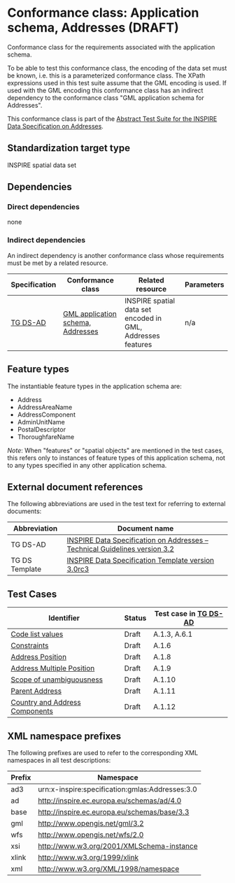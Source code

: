 # Conformance class: Application schema, Addresses (DRAFT)

Conformance class for the requirements associated with the application schema. 

To be able to test this conformance class, the encoding of the data set must be known, i.e. this is a parameterized conformance class. The XPath expressions used in this test suite assume that the GML encoding is used. If used with the GML encoding this conformance class has an indirect dependency to the conformance class "GML application schema for Addresses".

This conformance class is part of the [Abstract Test Suite for the INSPIRE Data Specification on Addresses](http://inspire.ec.europa.eu/id/ats/data-ad/3.2).

## Standardization target type

INSPIRE spatial data set

## Dependencies

### Direct dependencies

none

### Indirect dependencies

An indirect dependency is another conformance class whose requirements must be met by a related resource.

| Specification | Conformance class | Related resource | Parameters |
| ------------- | ----------------- | ---------------- | ---------- |
| [TG DS-AD](http://inspire.ec.europa.eu/id/ats/data-ad/3.2/ad-as/README#ref_TG_DS_AD) | [GML application schema, Addresses](http://inspire.ec.europa.eu/id/ats/data-ad/3.2/ad-gml) | INSPIRE spatial data set encoded in GML, Addresses features | n/a |
 
## Feature types <a name="feature-types"></a>

The instantiable feature types in the application schema are:

* Address
* AddressAreaName
* AddressComponent
* AdminUnitName
* PostalDescriptor
* ThoroughfareName


*Note*: When "features" or "spatial objects" are mentioned in the test cases, this refers only to instances of feature types of this application schema, not to any types specified in any other application schema.

## External document references

The following abbreviations are used in the test text for referring to external documents:

Abbreviation                     | Document name
-------------------------------- | --------------------------------------------------
TG DS-AD <a name="ref_TG_DS_AD"></a>   | [INSPIRE Data Specification on Addresses – Technical Guidelines version 3.2](http://inspire.ec.europa.eu/documents/Data_Specifications/INSPIRE_DataSpecification_AD_v3.2.pdf)
TG DS Template <a name="ref_TG_DS_tmpl"></a>   | [INSPIRE Data Specification Template version 3.0rc3](http://inspire.jrc.ec.europa.eu/documents/Data_Specifications/INSPIRE_DataSpecification_Template_v3.0rc3.pdf)

## Test Cases

| Identifier                                                        | Status   | Test case in [TG DS-AD](#ref_TG_DS_AD)  |
| ----------------------------------------------------------------- | -------- | ------------ |
| [Code list values](http://inspire.ec.europa.eu/id/ats/data-ad/3.2/ad-as/code-list-values)  | Draft  | A.1.3, A.6.1  |
| [Constraints](http://inspire.ec.europa.eu/id/ats/data-ad/3.2/ad-as/constraints)  | Draft  | A.1.6  |
| [Address Position](http://inspire.ec.europa.eu/id/ats/data-ad/3.2/ad-as/address-position)  | Draft  | A.1.8  |
| [Address Multiple Position](http://inspire.ec.europa.eu/id/ats/data-ad/3.2/ad-as/address-multiple-position)  | Draft  | A.1.9  |
| [Scope of unambiguousness](http://inspire.ec.europa.eu/id/ats/data-ad/3.2/ad-as/unambiguousness)  | Draft  | A.1.10  |
| [Parent Address](http://inspire.ec.europa.eu/id/ats/data-ad/3.2/ad-as/parent-address)  | Draft  | A.1.11  |
| [Country and Address Components](http://inspire.ec.europa.eu/id/ats/data-ad/3.2/ad-as/country-address-components)  | Draft  | A.1.12  |

## XML namespace prefixes <a name="namespaces"></a>

The following prefixes are used to refer to the corresponding XML namespaces in all test descriptions:

Prefix         | Namespace
-------------- | -------------------------------------------------
ad3            | urn:x-inspire:specification:gmlas:Addresses:3.0
ad             | http://inspire.ec.europa.eu/schemas/ad/4.0
base           | http://inspire.ec.europa.eu/schemas/base/3.3
gml            | http://www.opengis.net/gml/3.2
wfs            | http://www.opengis.net/wfs/2.0
xsi            | http://www.w3.org/2001/XMLSchema-instance
xlink          | http://www.w3.org/1999/xlink
xml            | http://www.w3.org/XML/1998/namespace